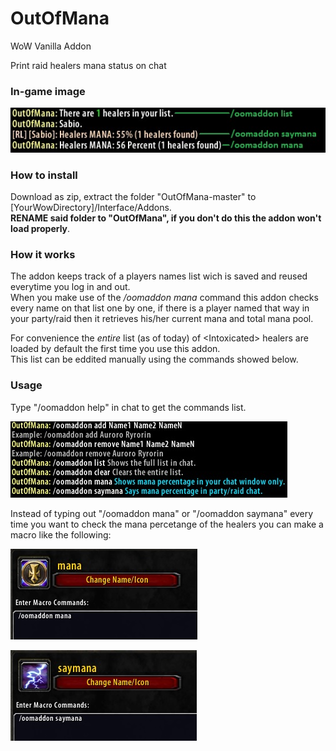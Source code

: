 # OutOfMana
WoW Vanilla Addon

Print raid healers mana status on chat

### In-game image ##

![Example](example.jpg)

### How to install ###

Download as zip, extract the folder "OutOfMana-master" to [YourWowDirectory]/Interface/Addons.  
**RENAME said folder to "OutOfMana", if you don't do this the addon won't load properly**.


### How it works ###

The addon keeps track of a players names list wich is saved and reused everytime you log in and out.  
When you make use of the */oomaddon mana* command this addon checks every name on that list one by one, if there is a player named that way in your party/raid then it retrieves his/her current mana and total mana pool.  

For convenience the *entire* list (as of today) of \<Intoxicated\> healers are loaded by default the first time you use this addon.  
This list can be eddited manually using the commands showed below.  

### Usage ###

Type "/oomaddon help" in chat to get the commands list.

![Help](help.jpg)

Instead of typing out "/oomaddon mana" or "/oomaddon saymana" every time you want to check the mana percetange of the healers you can make a macro like the following:

![Macro](macro.jpg)

![Macro2](macro2.jpg)
